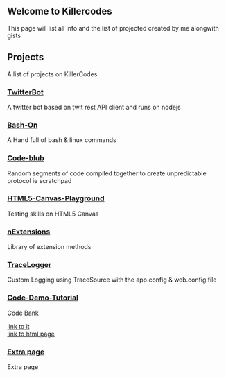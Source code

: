 ##  Welcome to Killercodes

This page will list all info and the list of projected created by me alongwith gists

## Projects
A list of projects on KillerCodes

### [TwitterBot](https://killercodes.github.io/TwitterBot/)
A twitter bot based on twit rest API client and runs on nodejs

### [Bash-On](https://killercodes.github.io/Bash-On/)
A Hand full of bash & linux commands
### [Code-blub](https://github.com/Killercodes/code-blub)
Random segments of code compiled together to create unpredictable protocol ie scratchpad

### [HTML5-Canvas-Playground](https://github.com/Killercodes/HTML5-Canvas-Playground)
Testing skills on HTML5 Canvas

### [nExtensions](https://github.com/Killercodes/nExtensions)
Library of extension methods

### [TraceLogger](https://github.com/Killercodes/TraceLogger)
Custom Logging using TraceSource with the app.config & web.config file

### [Code-Demo-Tutorial](https://github.com/Killercodes/Code-Demo-Tutorial)
Code Bank

<a href="GitHub Page/index.md"> link to it </a>
<br/>
<a href="GitHub Page/index.html"> link to html page</a>

### [Extra page](https://github.com/Killercodes/killercodes.github.io/blob/master/GitHub%20Page/index.md)
Extra page 




